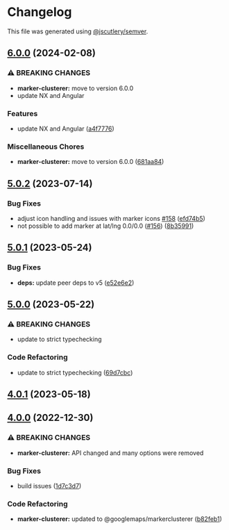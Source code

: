 # Changelog

This file was generated using [@jscutlery/semver](https://github.com/jscutlery/semver).

## [6.0.0](https://github.com/ng-maps/ng-maps/compare/marker-clusterer/5.0.2...marker-clusterer/6.0.0) (2024-02-08)


### ⚠ BREAKING CHANGES

* **marker-clusterer:** move to version 6.0.0
* update NX and Angular

### Features

* update NX and Angular ([a4f7776](https://github.com/ng-maps/ng-maps/commit/a4f7776bcd43e39e665bfd62962b89b0edbcfa85))


### Miscellaneous Chores

* **marker-clusterer:** move to version 6.0.0 ([681aa84](https://github.com/ng-maps/ng-maps/commit/681aa84be75505786e2a6071eb2fd4d07fc0a7b3))

## [5.0.2](https://github.com/ng-maps/ng-maps/compare/marker-clusterer/5.0.1...marker-clusterer/5.0.2) (2023-07-14)


### Bug Fixes

* adjust icon handling and issues with marker icons [#158](https://github.com/ng-maps/ng-maps/issues/158) ([efd74b5](https://github.com/ng-maps/ng-maps/commit/efd74b52dfb384af2c2f5ea79f8e529c97a7db4d))
* not possible to add marker at lat/lng 0.0/0.0 ([#156](https://github.com/ng-maps/ng-maps/issues/156)) ([8b35991](https://github.com/ng-maps/ng-maps/commit/8b359917cf4cc8f082a32dd2f5beb2a8337619c6))

## [5.0.1](https://github.com/ng-maps/ng-maps/compare/marker-clusterer/5.0.0...marker-clusterer/5.0.1) (2023-05-24)


### Bug Fixes

* **deps:** update peer deps to v5 ([e52e6e2](https://github.com/ng-maps/ng-maps/commit/e52e6e26da00f1fee8001c61e9bda0d5980695c4))

## [5.0.0](https://github.com/ng-maps/ng-maps/compare/marker-clusterer/4.0.1...marker-clusterer/5.0.0) (2023-05-22)


### ⚠ BREAKING CHANGES

* update to strict typechecking

### Code Refactoring

* update to strict typechecking ([69d7cbc](https://github.com/ng-maps/ng-maps/commit/69d7cbcf75659a1ca7daa37844163f1a5932c097))

## [4.0.1](https://github.com/ng-maps/ng-maps/compare/marker-clusterer/4.0.0...marker-clusterer/4.0.1) (2023-05-18)

## [4.0.0](https://github.com/ng-maps/ng-maps/compare/marker-clusterer/3.0.0...marker-clusterer/4.0.0) (2022-12-30)


### ⚠ BREAKING CHANGES

* **marker-clusterer:** API changed and many options were removed

### Bug Fixes

* build issues ([1d7c3d7](https://github.com/ng-maps/ng-maps/commit/1d7c3d7e3c1ebef586a4249cfb8add671f610529))


### Code Refactoring

* **marker-clusterer:** updated to @googlemaps/markerclusterer ([b82feb1](https://github.com/ng-maps/ng-maps/commit/b82feb16113e83258132c58fc329eec4dd99c76e))
